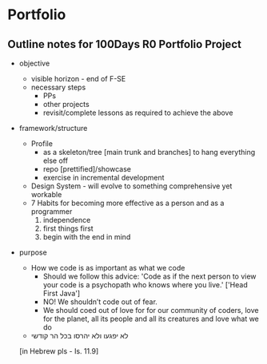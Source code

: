 # Portfolio

## Outline notes for 100Days R0 Portfolio Project
* objective
    * visible horizon - end of F-SE
    * necessary steps
        * PPs
        * other projects
        * revisit/complete lessons as required to achieve the above
* framework/structure
    * Profile
        * as a skeleton/tree [main trunk and branches] to hang everything else off
        * repo [prettified]/showcase
        * exercise in incremental development
    * Design System - will evolve to something comprehensive yet workable
    * 7 Habits for becoming more effective as a person and as a programmer
        1. independence
        2. first things first
        3. begin with the end in mind

* purpose
    * How we code is as important as what we code
        * Should we follow this advice: 'Code as if the next person to view your code is a psychopath who knows where you live.' ['Head First Java']
        * NO! We shouldn’t code out of fear.
        * We should coed out of love for for our community of coders, love for the planet, all its people and all its creatures and love what we do
    * לא יפגעו ולא יהרסו בכל הר קודשי
    
    [in Hebrew pls - Is. 11.9]
